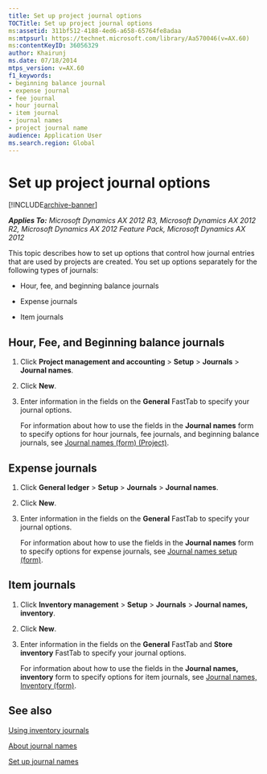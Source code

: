 ```yaml
---
title: Set up project journal options
TOCTitle: Set up project journal options
ms:assetid: 311bf512-4188-4ed6-a658-65764fe8adaa
ms:mtpsurl: https://technet.microsoft.com/library/Aa570046(v=AX.60)
ms:contentKeyID: 36056329
author: Khairunj
ms.date: 07/18/2014
mtps_version: v=AX.60
f1_keywords:
- beginning balance journal
- expense journal
- fee journal
- hour journal
- item journal
- journal names
- project journal name
audience: Application User
ms.search.region: Global
---
```


# Set up project journal options 


[!INCLUDE[archive-banner](includes/archive-banner.md)]


_**Applies To:** Microsoft Dynamics AX 2012 R3, Microsoft Dynamics AX 2012 R2, Microsoft Dynamics AX 2012 Feature Pack, Microsoft Dynamics AX 2012_

This topic describes how to set up options that control how journal entries that are used by projects are created. You set up options separately for the following types of journals:

  - Hour, fee, and beginning balance journals

  - Expense journals

  - Item journals

## Hour, Fee, and Beginning balance journals

1.  Click **Project management and accounting** \> **Setup** \> **Journals** \> **Journal names**.

2.  Click **New**.

3.  Enter information in the fields on the **General** FastTab to specify your journal options.
    
    For information about how to use the fields in the **Journal names** form to specify options for hour journals, fee journals, and beginning balance journals, see [Journal names (form) (Project)](https://technet.microsoft.com/library/aa617509\(v=ax.60\)).

## Expense journals

1.  Click **General ledger** \> **Setup** \> **Journals** \> **Journal names**.

2.  Click **New**.

3.  Enter information in the fields on the **General** FastTab to specify your journal options.
    
    For information about how to use the fields in the **Journal names** form to specify options for expense journals, see [Journal names setup (form)](https://technet.microsoft.com/library/aa552517\(v=ax.60\)).

## Item journals

1.  Click **Inventory management** \> **Setup** \> **Journals** \> **Journal names, inventory**.

2.  Click **New**.

3.  Enter information in the fields on the **General** FastTab and **Store inventory** FastTab to specify your journal options.
    
    For information about how to use the fields in the **Journal names, inventory** form to specify options for item journals, see [Journal names, Inventory (form)](https://technet.microsoft.com/library/aa552692\(v=ax.60\)).

## See also

[Using inventory journals](using-inventory-journals.md)

[About journal names](about-journal-names.md)

[Set up journal names](set-up-journal-names.md)

  


